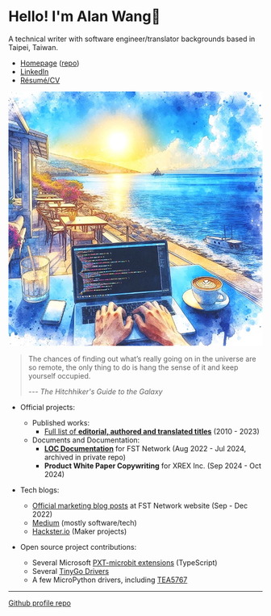 # Hello! I'm Alan Wang👋

A technical writer with software engineer/translator backgrounds based in Taipei, Taiwan.

- [Homepage](https://alankrantas.github.io/) ([repo](https://github.com/alankrantas/alankrantas.github.io))
- [LinkedIn](https://www.linkedin.com/in/alankrantas/)
- [Résumé/CV](https://www.cake.me/krantas)

![profile](profile.jpg)

> The chances of finding out what’s really going on in the universe are so remote, the only thing to do is hang the sense of it and keep yourself occupied.
> 
> --- _The Hitchhiker's Guide to the Galaxy_

- Official projects:
  - Published works:
    - [Full list of **editorial, authored and translated titles**](https://github.com/alankrantas/alankrantas/blob/main/works/published.md) (2010 - 2023)
  - Documents and Documentation:
    - [**LOC Documentation**](https://loc-documentation.vercel.app/) for FST Network (Aug 2022 - Jul 2024, archived in private repo)
    - **Product White Paper Copywriting** for XREX Inc. (Sep 2024 - Oct 2024)

- Tech blogs:
  - [Official marketing blog posts](https://www.fst.network/blog) at FST Network website (Sep - Dec 2022)
  - [Medium](https://medium.com/@alankrantas) (mostly software/tech)
  - [Hackster.io](https://www.hackster.io/alankrantas) (Maker projects)

- Open source project contributions:
  - Several Microsoft [PXT-microbit extensions](https://makecode.microbit.org/extensions) (TypeScript)
  - Several [TinyGo Drivers](https://pkg.go.dev/tinygo.org/x/drivers)
  - A few MicroPython drivers, including [TEA5767](https://github.com/alankrantas/micropython-TEA5767)

---

[Github profile repo](https://github.com/alankrantas/alankrantas)
